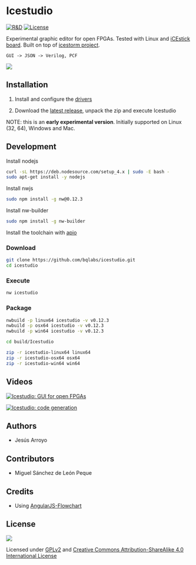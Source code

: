 # Icestudio

[![R&D](https://img.shields.io/badge/-R%26D-brightgreen.svg)](https://github.com/Jesus89/icestudio)
[![License](http://img.shields.io/:license-gpl-blue.svg)](http://opensource.org/licenses/GPL-2.0)

Experimental graphic editor for open FPGAs. Tested with Linux and [iCEstick board](http://www.pighixxx.com/test/portfolio-items/icestick/). Built on top of [icestorm project](http://www.clifford.at/icestorm/).

    GUI -> JSON -> Verilog, PCF

![][icestudio-demo]

## Installation

1. Install and configure the [drivers](https://github.com/bqlabs/icestudio/wiki/Installing-the-drivers)

2. Download the [latest release](https://github.com/bqlabs/icestudio/releases), unpack the zip and execute Icestudio

NOTE: this is an **early experimental version**. Initially supported on Linux (32, 64), Windows and Mac.

## Development

Install nodejs
```bash
curl -sL https://deb.nodesource.com/setup_4.x | sudo -E bash -
sudo apt-get install -y nodejs
```

Install nwjs
```bash
sudo npm install -g nw@0.12.3
```

Install nw-builder
```bash
sudo npm install -g nw-builder
```

Install the toolchain with [apio](https://github.com/bqlabs/apio#install)

### Download

```bash
git clone https://github.com/bqlabs/icestudio.git
cd icestudio
```

### Execute

```bash
nw icestudio
```

### Package

```bash
nwbuild -p linux64 icestudio -v v0.12.3
nwbuild -p osx64 icestudio -v v0.12.3
nwbuild -p win64 icestudio -v v0.12.3

cd build/Icestudio

zip -r icestudio-linux64 linux64
zip -r icestudio-osx64 osx64
zip -r icestudio-win64 win64
```

## Videos

[![Icestudio: GUI for open FPGAs](http://img.youtube.com/vi/Okl4Rr_i6Qk/0.jpg)](http://www.youtube.com/watch?v=Okl4Rr_i6Qk "Icestudio: GUI for open FPGAs")

[![Icestudio: code generation](http://img.youtube.com/vi/pG1DsF9MIj0/0.jpg)](http://www.youtube.com/watch?v=pG1DsF9MIj0 "Icestudio: code generation")

## Authors

* Jesús Arroyo

## Contributors

* Miguel Sánchez de León Peque

## Credits

* Using [AngularJS-Flowchart](https://github.com/codecapers/AngularJS-FlowChart)

## License

![][bq-logo-cc-sa]

Licensed under [GPLv2](http://opensource.org/licenses/GPL-2.0) and [Creative Commons Attribution-ShareAlike 4.0 International License](http://creativecommons.org/licenses/by-sa/4.0/)

[icestudio-demo]: doc/images/icestudio-demo.gif
[bq-logo-cc-sa]: doc/images/bq-logo-cc-sa-small-150px.png
